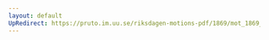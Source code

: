 ```yaml
---
layout: default
UpRedirect: https://pruto.im.uu.se/riksdagen-motions-pdf/1869/mot_1869__ak__132.pdf
---
```

